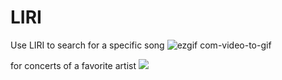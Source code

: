 # LIRI
Use LIRI to search for a specific song
![ezgif com-video-to-gif](https://user-images.githubusercontent.com/43261460/53271877-b979d900-36bd-11e9-9877-bb2542841220.gif)

for concerts of a favorite artist 
![](https://gph.is/g/Z5BpQo4)
